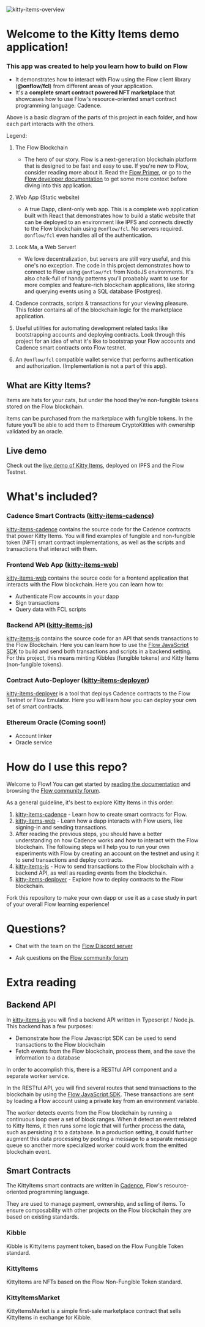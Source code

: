 ![kitty-items-overview](https://user-images.githubusercontent.com/901466/106943245-0eac2b00-66da-11eb-960e-a1db5b1d028d.png)<!-- .element width="100%" -->

# Welcome to the Kitty Items demo application!

### This app was created to help you learn how to build on Flow 

- It demonstrates how to interact with Flow using the Flow client library (**@onflow/fcl**) from different areas of your application.
- It's a **complete smart contract powered NFT marketplace** that showcases how to use Flow's resource-oriented smart contract programming language: Cadence.

Above is a basic diagram of the parts of this project in each folder, and how each part interacts with the others. 

Legend: 

1) The Flow Blockchain
    - The hero of our story. Flow is a next-generation blockchain platform that is designed to be fast and easy to use. If you're new to Flow, consider reading more about it. Read the [Flow Primer](https://www.onflow.org/primer), or go to the [Flow developer documentation](https://docs.onflow.org/) to get some more context before diving into this application.

2) Web App (Static website)
    - A true Dapp, client-only web app. This is a complete web application built with React that demonstrates how to build a static website that can be deployed to an environment like IPFS and connects directly to the Flow blockchain using `@onflow/fcl`. No servers required. `@onflow/fcl` even handles all of the authentication.

3) Look Ma, a Web Server!
    - We love decentralization, but servers are still very useful, and this one's no exception. The code in this project demonstrates how to connect to Flow using `@onflow/fcl` from NodeJS environments. It's also chalk-full of handy patterns you'll proabably want to use for more complex and feature-rich blockchain applications, like storing and querying events using a SQL database (Postgres).

4) Cadence contracts, scripts & transactions for your viewing pleasure. This folder contains all of the blockchain logic for the marketplace application. 

5) Useful utilities for automating development related tasks like bootstrapping accounts and deploying contracts. Look through this project for an idea of what it's like to bootstrap your Flow accounts and Cadence smart contracts onto Flow testnet.

6) An `@onflow/fcl` compatible wallet service that performs authentication and authorization. (Implementation is not a part of this app).


## What are Kitty Items?

Items are hats for your cats, but under the hood they're non-fungible tokens stored on the Flow blockchain.

Items can be purchased from the marketplace with fungible tokens.
In the future you'll be able to add them to Ethereum CryptoKitties with ownership validated by an oracle.

## Live demo

Check out the [live demo of Kitty Items][kitty-items-demo], deployed on IPFS and the Flow Testnet.

# What's included?

### Cadence Smart Contracts ([kitty-items-cadence][])

[kitty-items-cadence][] contains the source code for the Cadence contracts that power Kitty Items. 
You will find examples of fungible and non-fungible token (NFT) smart contract implementations, 
as well as the scripts and transactions that interact with them.

### Frontend Web App ([kitty-items-web][])

[kitty-items-web][] contains the source code for a frontend application that interacts with the Flow blockchain.
Here you can learn how to:
  - Authenticate Flow accounts in your dapp
  - Sign transactions
  - Query data with FCL scripts

### Backend API ([kitty-items-js][])

[kitty-items-js][] contains the source code for an API that sends transactions to the Flow Blockchain.
Here you can learn how to use the [Flow JavaScript SDK](https://github.com/onflow/flow-js-sdk) 
to build and send both transactions and scripts in a backend setting. 
For this project, this means minting Kibbles (fungible tokens) and Kitty Items (non-fungible tokens).

### Contract Auto-Deployer ([kitty-items-deployer][])

[kitty-items-deployer][] is a tool that deploys Cadence contracts to the Flow Testnet or Flow Emulator. 
Here you will learn how you can deploy your own set of smart contracts.

### Ethereum Oracle (Coming soon!)

- Account linker
- Oracle service

# How do I use this repo?

Welcome to Flow! You can get started by [reading the documentation][flow-docs] and browsing the [Flow community forum][flow-forum].

As a general guideline, it's best to explore Kitty Items in this order:

1. [kitty-items-cadence][] - Learn how to create smart contracts for Flow.
1. [kitty-items-web][] - Learn how a dapp interacts with Flow users, like signing-in and sending transactions.
1. After reading the previous steps, you should have a better understanding on how Cadence works and how to
       interact with the Flow blockchain. The following steps will help you to run your own experiments with Flow by
       creating an account on the testnet and using it to send transactions and deploy contracts.
1. [kitty-items-js][] - How to send transactions to the Flow blockchain with a backend API, as well as reading
       events from the blockchain.
1. [kitty-items-deployer][] - Explore how to deploy contracts to the Flow blockchain.

Fork this repository to make your own dapp or use it as a case study in part of your overall Flow learning experience!

# Questions?

- Chat with the team on the [Flow Discord server][flow-discord]

- Ask questions on the [Flow community forum](https://forum.onflow.org/t/kitty-items-marketplace-demo-dapp/759/5)

# Extra reading 

## Backend API

In [kitty-items-js][] you will find a backend API written in Typescript / Node.js. This backend has a few purposes:

- Demonstrate how the Flow Javascript SDK can be used to send transactions to the Flow blockchain
- Fetch events from the Flow blockchain, process them, and the save the information to a database

In order to accomplish this, there is a RESTful API component and a separate worker service.

In the RESTful API, you will find several routes that send transactions to the blockchain by using the [Flow JavaScript SDK][flow-js-sdk]. 
These transactions are sent by loading a Flow account using a private key from an environment variable.

The worker detects events from the Flow blockchain by running a continuous loop over a set of block ranges. When
it detect an event related to Kitty Items, it then runs some logic that will further process the data, such as
persisting it to a database. In a production setting, it could further augment this data processing by posting a message
to a separate message queue so another more specialized worker could work from the emitted blockchain event.

## Smart Contracts

The KittyItems smart contracts are written in [Cadence][cadence], Flow's resource-oriented programming language.

They are used to manage payment, ownership, and selling of items. To ensure composability with other projects on the
Flow blockchain they are based on existing standards.

### Kibble

Kibble is KittyItems payment token, based on the Flow Fungible Token standard.

### KittyItems

KittyItems are NFTs based on the Flow Non-Fungible Token standard.

### KittyItemsMarket

KittyItemsMarket is a simple first-sale marketplace contract that sells KittyItems in exchange for Kibble.

[kitty-items]: https://github.com/onflow/kitty-items

[kitty-items-js]: https://github.com/onflow/kitty-items/tree/master/kitty-items-js

[kitty-items-web]: https://github.com/onflow/kitty-items/tree/master/kitty-items-web

[kitty-items-cadence]: https://github.com/onflow/kitty-items/tree/master/kitty-items-cadence

[kitty-items-deployer]: https://github.com/onflow/kitty-items/tree/master/kitty-items-deployer

[kitty-items-demo]: https://kitty-items.on.fleek.co

[cadence]: https://github.com/onflow/cadence

[flow-js-sdk]: https://github.com/onflow/flow-js-sdk

[flow-docs]: https://docs.onflow.org/

[flow-discord]: https://discord.gg/xUdZxs82Rz

[flow-forum]: https://forum.onflow.org/
